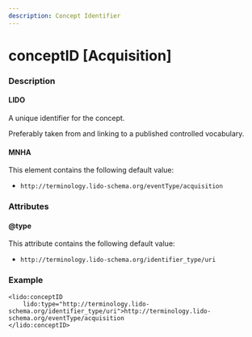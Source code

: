 ```yaml
---
description: Concept Identifier
---
```


# conceptID  \[Acquisition\]

### Description

#### LIDO

A unique identifier for the concept.

Preferably taken from and linking to a published controlled vocabulary.

#### MNHA

This element contains the following default value:

* `http://terminology.lido-schema.org/eventType/acquisition`

### Attributes

#### @type

This attribute contains the following default value:

* `http://terminology.lido-schema.org/identifier_type/uri`

### Example

```markup
<lido:conceptID
    lido:type="http://terminology.lido-schema.org/identifier_type/uri">http://terminology.lido-schema.org/eventType/acquisition
</lido:conceptID>
```

